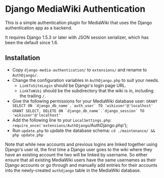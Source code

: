 # Django MediaWiki Authentication

This is a simple authentication plugin for MediaWiki that uses the Django
authentication app as a backend.

It requires Django 1.5.3 or later with JSON session serializer, which has been
the default since 1.6.

## Installation

* Copy `django-media-authentication/` to `extensions/` and rename to `AuthDjango/`.
* Change the configuration variables in `AuthDjango.php` to suit your needs.
  * `LinkToSiteLogin` should be Django's login page URL.
  * `LinkToWiki` should be the subdirectory that the wiki is in, including the trailing `/`.
* Give the following permissions for your MediaWiki database user:
``GRANT SELECT ON `django_db_name`.`auth_user` TO 'wikiuser'@'localhost'``
``GRANT SELECT, DELETE ON `django_db_name`.`django_session` TO 'wikiuser'@'localhost'``
* Add the following line to your `LocalSettings.php`:
`require_once('extensions/AuthDjango`/AuthDjango.php');
* Run `update.php` to update the database schema:
`cd ./maintenance/ && php update.php`

Note that while new accounts and previous logins are linked together using
Django's user id, the first time a Django user goes to the wiki where they have
an existing account the two will be linked by username. So either ensure that
all existing MediaWiki users have the same usernames as their Django accounts
or go through and manually add entries for their accounts into the
newly-created `authdjango` table in the MediaWiki database.

